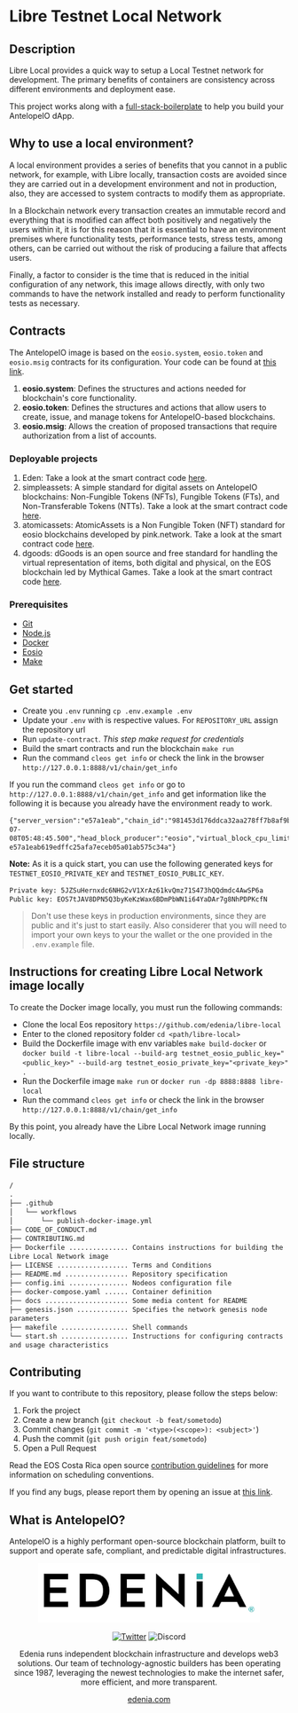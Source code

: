 # Libre Testnet Local Network

## Description

Libre Local provides a quick way to setup a Local Testnet network for development.
The primary benefits of containers are consistency across different environments and deployment ease.

This project works along with a [full-stack-boilerplate](https://github.com/eoscostarica/full-stack-boilerplate) to help you build your AntelopeIO dApp.

## Why to use a local environment?

A local environment provides a series of benefits that you cannot in a public network, for example, with Libre locally, transaction costs are avoided since they are carried out in a development environment and not in production, also, they are accessed to system contracts to modify them as appropriate.

In a Blockchain network every transaction creates an immutable record and everything that is modified can affect both positively and negatively the users within it, it is for this reason that it is essential to have an environment premises where functionality tests, performance tests, stress tests, among others, can be carried out without the risk of producing a failure that affects users.

Finally, a factor to consider is the time that is reduced in the initial configuration of any network, this image allows directly, with only two commands to have the network installed and ready to perform functionality tests as necessary.

## Contracts

The AntelopeIO image is based on the `eosio.system`, `eosio.token` and `eosio.msig` contracts for its configuration. Your code can be found at [this link](https://github.com/AntelopeIO/reference-contracts/tree/main/contracts).

1. **eosio.system**: Defines the structures and actions needed for blockchain's core functionality.
2. **eosio.token**: Defines the structures and actions that allow users to create, issue, and manage tokens for AntelopeIO-based blockchains.
3. **eosio.msig**: Allows the creation of proposed transactions that require authorization from a list of accounts.

### Deployable projects

1. Eden: Take a look at the smart contract code [here](https://github.com/gofractally/Eden/tree/main/contracts).
2. simpleassets: A simple standard for digital assets on AntelopeIO blockchains: Non-Fungible Tokens (NFTs), Fungible Tokens (FTs), and Non-Transferable Tokens (NTTs). Take a look at the smart contract code [here](https://github.com/CryptoLions/SimpleAssets).
3. atomicassets: AtomicAssets is a Non Fungible Token (NFT) standard for eosio blockchains developed by pink.network. Take a look at the smart contract code [here](https://github.com/pinknetworkx/atomicassets-contract).
4. dgoods: dGoods is an open source and free standard for handling the virtual representation of items, both digital and physical, on the EOS blockchain led by Mythical Games. Take a look at the smart contract code [here](https://github.com/MythicalGames/dgoods).

### Prerequisites

- [Git](https://git-scm.com/)
- [Node.js](https://nodejs.org/en/)
- [Docker](https://www.docker.com/)
- [Eosio](https://developers.eos.io/welcome/latest/getting-started-guide/local-development-environment/index)
- [Make](https://www.gnu.org/software/make/)

## Get started

- Create you `.env` running `cp .env.example .env`
- Update your `.env` with is respective values. For `REPOSITORY_URL` assign the repository url
- Run `update-contract`. _This step make request for credentials_
- Build the smart contracts and run the blockchain `make run`
- Run the command `cleos get info` or check the link in the browser `http://127.0.0.1:8888/v1/chain/get_info`

If you run the command `cleos get info` or go to `http://127.0.0.1:8888/v1/chain/get_info` and get information like the following it is because you already have the environment ready to work.

```
{"server_version":"e57a1eab","chain_id":"981453d176ddca32aa278ff7b8af9bf4632de00ab49db273db03115705d90c5a","head_block_num":66,"last_irreversible_block_num":65,"last_irreversible_block_id":"00000041fcc36403c71cebfc95810f610412b474f60735639fcaa2d241fe5ffa","head_block_id":"00000042a08478812c642d311f5ff22b9212559eeb9ee1042925742d8b46dd7f","head_block_time":"2021-07-08T05:48:45.500","head_block_producer":"eosio","virtual_block_cpu_limit":213407,"virtual_block_net_limit":1118998,"block_cpu_limit":199900,"block_net_limit":1048576,"server_version_string":"v2.0.12","fork_db_head_block_num":66,"fork_db_head_block_id":"00000042a08478812c642d311f5ff22b9212559eeb9ee1042925742d8b46dd7f","server_full_version_string":"v2.0.12-e57a1eab619edffc25afa7eceb05a01ab575c34a"}
```

**Note:** As it is a quick start, you can use the following generated keys for `TESTNET_EOSIO_PRIVATE_KEY` and `TESTNET_EOSIO_PUBLIC_KEY`.

```
Private key: 5JZSuHernxdc6NHG2vV1XrAz61kvQmz71S473hQQdmdc4AwSP6a
Public key: EOS7tJAV8DPN5Q3byKeKzWax6BDmPbWN1i64YaDAr7g8NhPDPKcfN
```

> Don't use these keys in production environments, since they are public and it's just to start easily. Also considerer that you will need to import your own keys to your the wallet or the one provided in the `.env.example` file.

## Instructions for creating Libre Local Network image locally

To create the Docker image locally, you must run the following commands:

- Clone the local Eos repository `https://github.com/edenia/libre-local`
- Enter to the cloned repository folder `cd <path/libre-local>`
- Build the Dockerfile image with env variables `make build-docker` or `docker build -t libre-local --build-arg testnet_eosio_public_key="<public_key>" --build-arg testnet_eosio_private_key="<private_key>" .`
- Run the Dockerfile image `make run` or `docker run -dp 8888:8888 libre-local`
- Run the command `cleos get info` or check the link in the browser `http://127.0.0.1:8888/v1/chain/get_info`

By this point, you already have the Libre Local Network image running locally.

## File structure

```text title="./libre-local"
/
.
├── .github
│   └── workflows
│       └── publish-docker-image.yml
├── CODE_OF_CONDUCT.md
├── CONTRIBUTING.md
├── Dockerfile ............... Contains instructions for building the Libre Local Network image
├── LICENSE .................. Terms and Conditions
├── README.md ................ Repository specification
├── config.ini ............... Nodeos configuration file
├── docker-compose.yaml ...... Container definition
├── docs ..................... Some media content for README
├── genesis.json ............. Specifies the network genesis node parameters
├── makefile ................. Shell commands
└── start.sh ................. Instructions for configuring contracts and usage characteristics
```

## Contributing

If you want to contribute to this repository, please follow the steps below:

1. Fork the project
2. Create a new branch (`git checkout -b feat/sometodo`)
3. Commit changes (`git commit -m '<type>(<scope>): <subject>'`)
4. Push the commit (`git push origin feat/sometodo`)
5. Open a Pull Request

Read the EOS Costa Rica open source [contribution guidelines](https://guide.eoscostarica.io/docs/open-source-guidelines/) for more information on scheduling conventions.

If you find any bugs, please report them by opening an issue at [this link](https://github.com/eoscostarica/libre-local/issues).

## What is AntelopeIO?

AntelopeIO is a highly performant open-source blockchain platform, built to support and operate safe, compliant, and predictable digital infrastructures.

<span align="center">

<a href="https://edenia.com"><img width="400" alt="image" src="https://raw.githubusercontent.com/edenia/.github/master/.github/workflows/images/edenia-logo.png"></img></a>

[![Twitter](https://img.shields.io/twitter/follow/EdeniaWeb3?style=for-the-badge)](https://twitter.com/EdeniaWeb3)
![Discord](https://img.shields.io/discord/946500573677625344?color=black&label=discord&logo=discord&logoColor=white&style=for-the-badge)

Edenia runs independent blockchain infrastructure and develops web3 solutions. Our team of technology-agnostic builders has been operating since 1987, leveraging the newest technologies to make the internet safer, more efficient, and more transparent.

[edenia.com](https://edenia.com)
</span>

